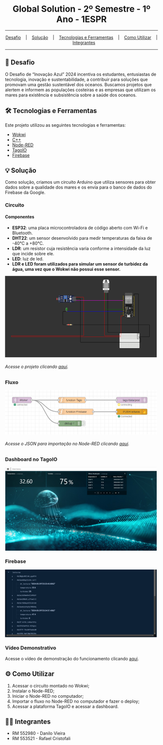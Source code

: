 <h1 align="center">Global Solution - 2º Semestre - 1º Ano - 1ESPR</h1>

<hr/>

<p align="center">
  <a href="#pushpin-Desafio">Desafio</a>
  &nbsp;&nbsp;&nbsp;|&nbsp;&nbsp;&nbsp;
  <a href="#bulb-Solução">Solução</a>
  &nbsp;&nbsp;&nbsp;|&nbsp;&nbsp;&nbsp;
  <a href="#hammer_and_wrench-Tecnologias-e-Ferramentas">Tecnologias e Ferramentas</a>
  &nbsp;&nbsp;&nbsp;|&nbsp;&nbsp;&nbsp;
  <a href="#gear-Como-Utilizar">Como Utilizar</a>
  &nbsp;&nbsp;&nbsp;|&nbsp;&nbsp;&nbsp;
  <a href="#technologist-Integrantes">Integrantes</a>
</p>

<hr/>

## :pushpin: Desafio
O Desafio de “Inovação Azul” 2024 incentiva os estudantes, entusiastas de tecnologia, inovação e sustentabilidade, a contribuir para soluções que promovam uma gestão sustentável dos oceanos.
Buscamos projetos que alertem e informem as populações costeiras e as empresas que utilizam os mares para existência e subsistência sobre a saúde dos oceanos.

## :hammer_and_wrench: Tecnologias e Ferramentas
Este projeto utilizou as seguintes tecnologias e ferramentas:
* [Wokwi](https://docs.wokwi.com/pt-BR/)
* [C++](https://pt.wikipedia.org/wiki/C%2B%2B)
* [Node-RED](https://nodered.org/)
* [TagoIO](https://tago.io/)
* [Firebase](https://firebase.google.com/)

## :bulb: Solução
Como solução, criamos um circuito Arduino que utiliza sensores para obter dados sobre a qualidade dos mares e os envia para o banco de dados do Firebase da Google.


### Circuito
<h4>Componentes</h4>
<ul>
  <li><b>ESP32</b>: uma placa microcontroladora de código aberto com Wi-Fi e Bluetooth.</li>
  <li><b>DHT22</b>: um sensor desenvolvido para medir temperaturas da faixa de -40°C a +80°C.</li>
  <li><b>LDR</b>: um resistor cuja resistência varia conforme a intensidade da luz que incide sobre ele.</li>
  <li><b>LED</b>: luz de led.</li>
  <li><b>LDR e LED foram utilizados para simular um sensor de turbidez da água, uma vez que o Wokwi não possui esse sensor.</b></li>
</ul>

<img src="https://github.com/Rafafaaa-FIAP/GS02-EDG/blob/main/circuit.png" alt="circuit" width="500" />
<h6>Acesse o projeto clicando <a href="https://wokwi.com/projects/399175551749774337">aqui</a>.</h6>

### Fluxo
<img src="https://github.com/Rafafaaa-FIAP/GS02-EDG/blob/main/flow.png" alt="fluxo" width="500" />
<h6>Acesse o JSON para importação no Node-RED clicando <a href="https://github.com/Rafafaaa-FIAP/GS02-EDG/blob/main/flows.json">aqui</a>.</h6>

### Dashboard no TagoIO
<img src="https://github.com/Rafafaaa-FIAP/GS02-EDG/blob/main/dashboard.png" alt="dashboard" width="500" />

### Firebase
<img src="https://github.com/Rafafaaa-FIAP/GS02-EDG/blob/main/firebase.png" alt="firebase" width="500" />

### Vídeo Demonstrativo
Acesse o vídeo de demonstração do funcionamento clicando <a href="https://youtu.be/f0vBU6J-aKE">aqui</a>.

## :gear: Como Utilizar
1. Acessar o circuito montado no Wokwi;
2. Instalar o Node-RED;
3. Iniciar o Node-RED no computador;
4. Importar o fluxo no Node-RED no computador e fazer o deploy;
5. Acessar a plataforma TagoIO e acessar a dashboard.

## :technologist: Integrantes
* RM 552980 - Danilo Vieira
* RM 553521 - Rafael Cristofali